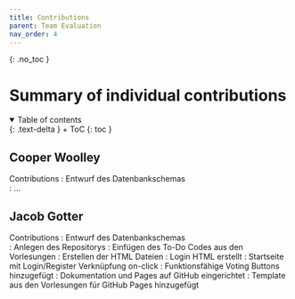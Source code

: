 ```yaml
---
title: Contributions
parent: Team Evaluation
nav_order: 4
---
```


{: .no_toc }
# Summary of individual contributions

<details open markdown="block">
{: .text-delta }
<summary>Table of contents</summary>
+ ToC
{: toc }
</details>

## Cooper Woolley

Contributions
: Entwurf des Datenbankschemas  
: ...

## Jacob Gotter

Contributions
: Entwurf des Datenbankschemas  
: Anlegen des Repositorys
: Einfügen des To-Do Codes aus den Vorlesungen
: Erstellen der HTML Dateien
: Login HTML erstellt
: Startseite mit Login/Register Verknüpfung on-click
: Funktionsfähige Voting Buttons hinzugefügt
: Dokumentation und Pages auf GitHub eingerichtet
: Template aus den Vorlesungen für GitHub Pages hinzugefügt
